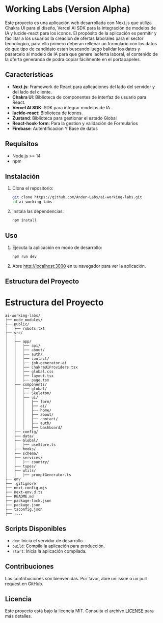 
# Working Labs (Version Alpha)

Este proyecto es una aplicación web desarrollada con Next.js que utiliza Chakra UI para el diseño, Vercel AI SDK para la integración de modelos de IA y lucide-react para los iconos. El propósito de la aplicación es permitir y facilitar a los usuarios la creacion de ofertas laborales para el sector tecnologico, para ello primero deberan rellenar un formulario con los datos de que tipo de candidato estan buscando luego balidar los datos y pasarcelo al modelo de IA para que genere laoferta laboral, el contenido de la oferta generanda de podra copiar fácilmente en el portapapeles.



## Características

- **Next.js**: Framework de React para aplicaciones del lado del servidor y del lado del cliente.
- **Chakra UI**: Biblioteca de componentes de interfaz de usuario para React.
- **Vercel AI SDK**: SDK para integrar modelos de IA.
- **lucide-react**: Biblioteca de iconos.
- **Zustand**: Biblioteca para gestionar el estado Global
- **React-hook-form**: Para la gestion y validación de Formularios
- **Firebase**: Autentificacion Y Base de datos

## Requisitos

- Node.js >= 14
- npm 
## Instalación

1. Clona el repositorio:

   ```bash
   git clone https://github.com/Ander-Labs/ai-working-labs.git
   cd ai-working-labs
   ```

2. Instala las dependencias:

   ```bash
   npm install

   ```

## Uso

1. Ejecuta la aplicación en modo de desarrollo:

   ```bash
   npm run dev

   ```

2. Abre [http://localhost:3000](http://localhost:3000) en tu navegador para ver la aplicación.

## Estructura del Proyecto

# Estructura del Proyecto

```plaintext
ai-working-labs/
├── node_modules/
├── public/
│   ├── robots.txt
├── src/
│   │
│   ├── app/
│   │   ├── api/
│   │   ├── about/
│   │   ├── auth/
│   │   ├── contact/
│   │   ├── job-generator-ai
│   │   ├── ChakraUIProviders.tsx
│   │   ├── global.css
│   │   ├── layout.tsx
│   │   ├── page.tsx
│   ├── components/
│   │   ├── global/
│   │   ├── Skeleton/
│   │   ├── ui/
│   │   │   ├── form/
│   │   │   ├── ai/
│   │   │   ├── home/
│   │   │   ├── about/
│   │   │   ├── contact/
│   │   │   ├── auth/
│   │   │   ├── bashboard/
│   ├── config/
│   ├── data/
│   ├── Global/
│   │   ├── useStore.ts
│   ├── hooks/
│   ├── schema/
│   ├── services/
│   │   ├── country/
│   ├── types/
│   ├── utils/
│   │   ├── promptGenerator.ts
├── env
├── .gitignore
├── next.config.mjs
├── next-env.d.ts
├── README.md
├── package-lock.json
├── package.json
├── tsconfig.json
├── ....

```


## Scripts Disponibles

- `dev`: Inicia el servidor de desarrollo.
- `build`: Compila la aplicación para producción.
- `start`: Inicia la aplicación compilada.

## Contribuciones

Las contribuciones son bienvenidas. Por favor, abre un issue o un pull request en GitHub.

## Licencia

Este proyecto está bajo la licencia MIT. Consulta el archivo [LICENSE](./LICENSE) para más detalles.

